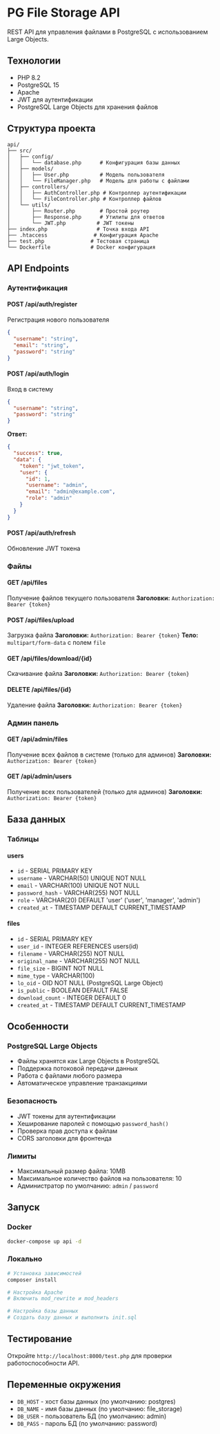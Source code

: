# PG File Storage API

REST API для управления файлами в PostgreSQL с использованием Large Objects.

## Технологии

- PHP 8.2
- PostgreSQL 15
- Apache
- JWT для аутентификации
- PostgreSQL Large Objects для хранения файлов

## Структура проекта

```
api/
├── src/
│   ├── config/
│   │   └── database.php      # Конфигурация базы данных
│   ├── models/
│   │   ├── User.php          # Модель пользователя
│   │   └── FileManager.php   # Модель для работы с файлами
│   ├── controllers/
│   │   ├── AuthController.php # Контроллер аутентификации
│   │   └── FileController.php # Контроллер файлов
│   └── utils/
│       ├── Router.php        # Простой роутер
│       ├── Response.php      # Утилиты для ответов
│       └── JWT.php          # JWT токены
├── index.php                # Точка входа API
├── .htaccess               # Конфигурация Apache
├── test.php               # Тестовая страница
└── Dockerfile             # Docker конфигурация
```

## API Endpoints

### Аутентификация

#### POST /api/auth/register
Регистрация нового пользователя
```json
{
  "username": "string",
  "email": "string",
  "password": "string"
}
```

#### POST /api/auth/login
Вход в систему
```json
{
  "username": "string",
  "password": "string"
}
```

**Ответ:**
```json
{
  "success": true,
  "data": {
    "token": "jwt_token",
    "user": {
      "id": 1,
      "username": "admin",
      "email": "admin@example.com",
      "role": "admin"
    }
  }
}
```

#### POST /api/auth/refresh
Обновление JWT токена

### Файлы

#### GET /api/files
Получение файлов текущего пользователя
**Заголовки:** `Authorization: Bearer {token}`

#### POST /api/files/upload
Загрузка файла
**Заголовки:** `Authorization: Bearer {token}`
**Тело:** `multipart/form-data` с полем `file`

#### GET /api/files/download/{id}
Скачивание файла
**Заголовки:** `Authorization: Bearer {token}`

#### DELETE /api/files/{id}
Удаление файла
**Заголовки:** `Authorization: Bearer {token}`

### Админ панель

#### GET /api/admin/files
Получение всех файлов в системе (только для админов)
**Заголовки:** `Authorization: Bearer {token}`

#### GET /api/admin/users
Получение всех пользователей (только для админов)
**Заголовки:** `Authorization: Bearer {token}`

## База данных

### Таблицы

#### users
- `id` - SERIAL PRIMARY KEY
- `username` - VARCHAR(50) UNIQUE NOT NULL
- `email` - VARCHAR(100) UNIQUE NOT NULL
- `password_hash` - VARCHAR(255) NOT NULL
- `role` - VARCHAR(20) DEFAULT 'user' ('user', 'manager', 'admin')
- `created_at` - TIMESTAMP DEFAULT CURRENT_TIMESTAMP

#### files
- `id` - SERIAL PRIMARY KEY
- `user_id` - INTEGER REFERENCES users(id)
- `filename` - VARCHAR(255) NOT NULL
- `original_name` - VARCHAR(255) NOT NULL
- `file_size` - BIGINT NOT NULL
- `mime_type` - VARCHAR(100)
- `lo_oid` - OID NOT NULL (PostgreSQL Large Object)
- `is_public` - BOOLEAN DEFAULT FALSE
- `download_count` - INTEGER DEFAULT 0
- `created_at` - TIMESTAMP DEFAULT CURRENT_TIMESTAMP

## Особенности

### PostgreSQL Large Objects
- Файлы хранятся как Large Objects в PostgreSQL
- Поддержка потоковой передачи данных
- Работа с файлами любого размера
- Автоматическое управление транзакциями

### Безопасность
- JWT токены для аутентификации
- Хеширование паролей с помощью `password_hash()`
- Проверка прав доступа к файлам
- CORS заголовки для фронтенда

### Лимиты
- Максимальный размер файла: 10MB
- Максимальное количество файлов на пользователя: 10
- Администратор по умолчанию: `admin` / `password`

## Запуск

### Docker
```bash
docker-compose up api -d
```

### Локально
```bash
# Установка зависимостей
composer install

# Настройка Apache
# Включить mod_rewrite и mod_headers

# Настройка базы данных
# Создать базу данных и выполнить init.sql
```

## Тестирование

Откройте `http://localhost:8000/test.php` для проверки работоспособности API.

## Переменные окружения

- `DB_HOST` - хост базы данных (по умолчанию: postgres)
- `DB_NAME` - имя базы данных (по умолчанию: file_storage)
- `DB_USER` - пользователь БД (по умолчанию: admin)
- `DB_PASS` - пароль БД (по умолчанию: password)
